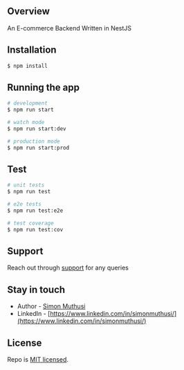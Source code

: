 ## Overview

An E-commerce Backend Written in NestJS

## Installation

```bash
$ npm install
```

## Running the app

```bash
# development
$ npm run start

# watch mode
$ npm run start:dev

# production mode
$ npm run start:prod
```

## Test

```bash
# unit tests
$ npm run test

# e2e tests
$ npm run test:e2e

# test coverage
$ npm run test:cov
```

## Support
Reach out through [support](https://joinsimon.life) for any queries

## Stay in touch

- Author - [Simon Muthusi](https://joinsimon.life)
- LinkedIn - [https://www.linkedin.com/in/simonmuthusi/](https://www.linkedin.com/in/simonmuthusi/)

## License

Repo is [MIT licensed](LICENSE).
